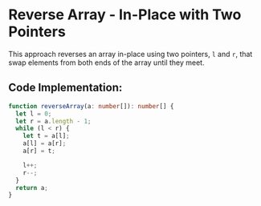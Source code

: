 # Reverse Array - In-Place with Two Pointers

This approach reverses an array in-place using two pointers, `l` and `r`, that swap elements from both ends of the array until they meet.

## Code Implementation:
```typescript
function reverseArray(a: number[]): number[] {
  let l = 0;
  let r = a.length - 1;
  while (l < r) {
    let t = a[l];
    a[l] = a[r];
    a[r] = t;

    l++;
    r--;
  }
  return a;
}

